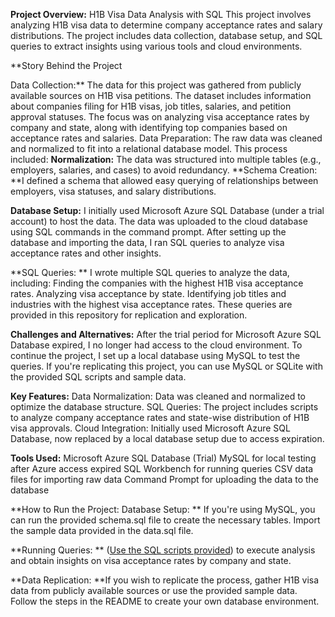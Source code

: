 **Project Overview:** H1B Visa Data Analysis with SQL
This project involves analyzing H1B visa data to determine company acceptance rates and salary distributions. The project includes data collection, database setup, and SQL queries to extract insights using various tools and cloud environments.

**Story Behind the Project

Data Collection:**
The data for this project was gathered from publicly available sources on H1B visa petitions. The dataset includes information about companies filing for H1B visas, job titles, salaries, and petition approval statuses.
The focus was on analyzing visa acceptance rates by company and state, along with identifying top companies based on acceptance rates and salaries.
Data Preparation:
The raw data was cleaned and normalized to fit into a relational database model. 
This process included:
**Normalization:** The data was structured into multiple tables (e.g., employers, salaries, and cases) to avoid redundancy.
**Schema Creation: **I defined a schema that allowed easy querying of relationships between employers, visa statuses, and salary distributions.

**Database Setup:**
I initially used Microsoft Azure SQL Database (under a trial account) to host the data.
The data was uploaded to the cloud database using SQL commands in the command prompt.
After setting up the database and importing the data, I ran SQL queries to analyze visa acceptance rates and other insights.

**SQL Queries:
**
I wrote multiple SQL queries to analyze the data, including:
Finding the companies with the highest H1B visa acceptance rates.
Analyzing visa acceptance by state.
Identifying job titles and industries with the highest visa acceptance rates.
These queries are provided in this repository for replication and exploration.

**Challenges and Alternatives:**
After the trial period for Microsoft Azure SQL Database expired, I no longer had access to the cloud environment.
To continue the project, I set up a local database using MySQL to test the queries. If you're replicating this project, you can use MySQL or SQLite with the provided SQL scripts and sample data.

**Key Features:**
Data Normalization: Data was cleaned and normalized to optimize the database structure.
SQL Queries: The project includes scripts to analyze company acceptance rates and state-wise distribution of H1B visa approvals.
Cloud Integration: Initially used Microsoft Azure SQL Database, now replaced by a local database setup due to access expiration.

**Tools Used:**
Microsoft Azure SQL Database (Trial)
MySQL for local testing after Azure access expired
SQL Workbench for running queries
CSV data files for importing raw data
Command Prompt for uploading the data to the database

**How to Run the Project:
Database Setup:
**
If you're using MySQL, you can run the provided schema.sql file to create the necessary tables.
Import the sample data provided in the data.sql file.

**Running Queries:
**
 ([Use the SQL scripts provided]([./path_to_your_file](https://github.com/bobbydangeti/RDBMS-Microsoft-Azure-SQL-Analysis/blob/main/query_h1b_employer_analysis.sql))) to execute analysis and obtain insights on visa acceptance rates by company and state.

**Data Replication:
**If you wish to replicate the process, gather H1B visa data from publicly available sources or use the provided sample data.
Follow the steps in the README to create your own database environment.
